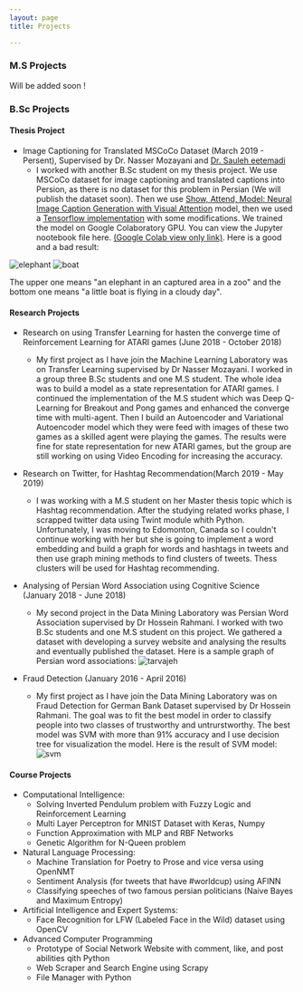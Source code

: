 ```yaml
---
layout: page
title: Projects

---
```


### M.S Projects
  Will be added soon !

### B.Sc Projects

#### Thesis Project
* Image Captioning for Translated MSCoCo Dataset (March 2019 - Persent), Supervised by Dr. Nasser Mozayani and [Dr. Sauleh eetemadi](https://sauleh.github.io/students/)
  - I worked with another B.Sc student on my thesis project. We use MSCoCo dataset for image captioning and translated captions into Persion, as there is no dataset for this problem in Persian (We will publish the dataset soon). Then we use [Show, Attend, Model: Neural Image Caption Generation with Visual Attention](https://arxiv.org/pdf/1502.03044.pdf) model, then we used a [Tensorflow implementation](https://github.com/coldmanck/show-attend-and-tell) with some modifications. We trained the model on Google Colaboratory GPU. You can view the Jupyter nootebook file here. [(Google Colab view only link)](https://colab.research.google.com/drive/1GkhnZKpJYxxHiSigBcdKFyIv8WdYYQ_n). Here is a good and a bad result:
  
  
![elephant](https://i.ibb.co/6N7Tr7Y/2.jpg)
![boat](https://i.ibb.co/M6jpk0t/1.jpg)

The upper one means "an elephant in an captured area in a zoo" and the bottom one means "a little boat is flying in a cloudy day". 



#### Research Projects
* Research on using Transfer Learning for hasten the converge time of Reinforcement Learning for ATARI games (June 2018 - October 2018)
  - My first project as I have join the Machine Learning Laboratory was on Transfer Learning supervised by Dr Nasser Mozayani. I worked in a group three B.Sc students and one M.S student. The whole idea was to build a model as a state representation for ATARI games. I continued the implementation of the M.S student which was Deep Q-Learning for Breakout and Pong games and enhanced the converge time with multi-agent. Then I build an Autoencoder and Variational Autoencoder model which they were feed with images of these two games as a skilled agent were playing the games. The results were fine for state representation for new ATARI games, but the group are still working on using Video Encoding for increasing the accuracy.
  
* Research on Twitter, for Hashtag Recommendation(March 2019 - May 2019)
  - I was working with a M.S student on her Master thesis topic which is Hashtag recommendation. After the studying related works phase, I scrapped twitter data using Twint module whith Python. Unfortunately, I was moving to Edomonton, Canada so I couldn't continue working with her but she is going to implement a word embedding and build a graph for words and hashtags in tweets and then use graph mining methods to find clusters of tweets. Thess clusters will be used for Hashtag recommending.

* Analysing of Persian Word Association using Cognitive Science (January 2018 - June 2018)
  -  My second project in the Data Mining Laboratory was Persian Word Association supervised by Dr Hossein Rahmani. I worked with two B.Sc students and one M.S student on this project. We gathered a dataset with developing a survey website and analysing the results and eventually published the dataset. Here is a sample graph of Persian word associations:
  ![tarvajeh](https://i.ibb.co/2njwDKG/tarvajeh.png)
  
* Fraud Detection (January 2016 - April 2016)
  -  My first project as I have join the Data Mining Laboratory was on Fraud Detection for German Bank Dataset supervised by Dr Hossein Rahmani. The goal was to fit the best model in order to classify people into two classes of trustworthy and untrurstworthy. The best model was SVM with more than 91% accuracy and I use decision tree for visualization the model. Here is the result of SVM model:
 ![svm](https://i.ibb.co/MBN6THs/SVM.png)

  
#### Course Projects

* Computational Intelligence: 
  - Solving Inverted Pendulum problem with Fuzzy Logic and Reinforcement Learning
  - Multi Layer Perceptron for MNIST Dataset with Keras, Numpy
  - Function Approximation with MLP and RBF Networks
  - Genetic Algorithm for N-Queen problem
* Natural Language Processing: 
  - Machine Translation for Poetry to Prose and vice versa using OpenNMT
  - Sentiment Analysis (for tweets that have #worldcup) using AFINN
  - Classifying speeches of two famous persian politicians (Naive Bayes and Maximum Entropy)
* Artificial Intelligence and Expert Systems:
  - Face Recognition for LFW (Labeled Face in the Wild) dataset using OpenCV
* Advanced Computer Programming
  - Prototype of Social Network Website with comment, like, and post abilities qith Python
  - Web Scraper and Search Engine using Scrapy
  - File Manager with Python
  




